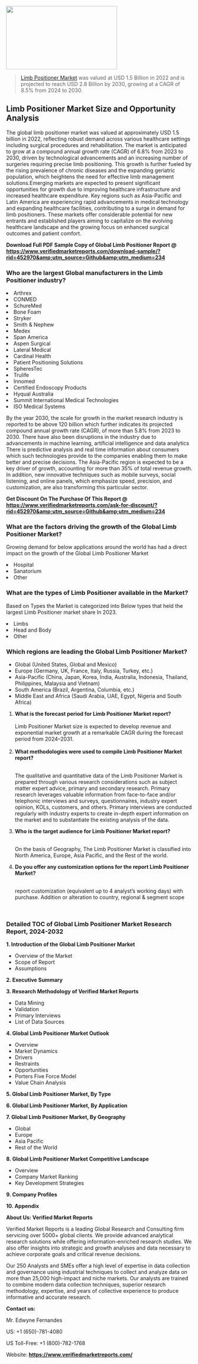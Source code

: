 
<img src="https://ffe5etoiles.com/wp-content/uploads/2024/12/MST1-300x171.png" alt="" width="300" height="171" class="alignnone size-medium wp-image-20088" /><blockquote><p><p><a href="https://www.verifiedmarketreports.com/download-sample/?rid=452970&utm_source=Github&utm_medium=234" target="_blank">Limb Positioner Market</a> was valued at USD 1.5 Billion in 2022 and is projected to reach USD 2.8 Billion by 2030, growing at a CAGR of 8.5% from 2024 to 2030.</p></blockquote><p><h2>Limb Positioner Market Size and Opportunity Analysis</h2>The global limb positioner market was valued at approximately USD 1.5 billion in 2022, reflecting robust demand across various healthcare settings including surgical procedures and rehabilitation. The market is anticipated to grow at a compound annual growth rate (CAGR) of 6.8% from 2023 to 2030, driven by technological advancements and an increasing number of surgeries requiring precise limb positioning. This growth is further fueled by the rising prevalence of chronic diseases and the expanding geriatric population, which heightens the need for effective limb management solutions.Emerging markets are expected to present significant opportunities for growth due to improving healthcare infrastructure and increased healthcare expenditure. Key regions such as Asia-Pacific and Latin America are experiencing rapid advancements in medical technology and expanding healthcare facilities, contributing to a surge in demand for limb positioners. These markets offer considerable potential for new entrants and established players aiming to capitalize on the evolving healthcare landscape and the growing focus on enhanced surgical outcomes and patient comfort.</p><p class=""><strong>Download Full PDF Sample Copy of Global Limb Positioner Report @ <a href="https://www.verifiedmarketreports.com/download-sample/?rid=452970&amp;utm_source=Github&amp;utm_medium=234" target="_blank">https://www.verifiedmarketreports.com/download-sample/?rid=452970&amp;utm_source=Github&amp;utm_medium=234</a></strong></p><h3 id="" class="">Who are the largest Global manufacturers in the Limb Positioner industry?</h3><p><li>Arthrex</li><li> CONMED</li><li> SchureMed</li><li> Bone Foam</li><li> Stryker</li><li> Smith & Nephew</li><li> Medex</li><li> Span America</li><li> Aspen Surgical</li><li> Lateral Medical</li><li> Cardinal Health</li><li> Patient Positioning Solutions</li><li> SpheresTec</li><li> Trulife</li><li> Innomed</li><li> Certified Endoscopy Products</li><li> Hyqual Australia</li><li> Summit International Medical Technologies</li><li> ISO Medical Systems</li></p><div class=""><div class="" dir="" data-message-author-role="" data-message-id="" data-message-model-slug=""><div class=""><div class=""><div class=""><div class="" dir="" data-message-author-role="" data-message-id="" data-message-model-slug=""><div class=""><div class=""><p>By the year 2030, the scale for growth in the market research industry is reported to be above 120 billion which further indicates its projected compound annual growth rate (CAGR), of more than 5.8% from 2023 to 2030. There have also been disruptions in the industry due to advancements in machine learning, artificial intelligence and data analytics There is predictive analysis and real time information about consumers which such technologies provide to the companies enabling them to make better and precise decisions. The Asia-Pacific region is expected to be a key driver of growth, accounting for more than 35% of total revenue growth. In addition, new innovative techniques such as mobile surveys, social listening, and online panels, which emphasize speed, precision, and customization, are also transforming this particular sector.</p><p><strong>Get Discount On The Purchase Of This Report @&nbsp; <a href="https://www.verifiedmarketreports.com/ask-for-discount/?rid=452970&amp;utm_source=Github&amp;utm_medium=234" target="_blank">https://www.verifiedmarketreports.com/ask-for-discount/?rid=452970&amp;utm_source=Github&amp;utm_medium=234</a></strong></p></div></div></div></div></div></div></div></div><h3 id="" class="">What are the factors driving the growth of the Global Limb Positioner Market?</h3><p id="" class="">Growing demand for below applications around the world has had a direct impact on the growth of the Global Limb Positioner Market</p><p id="" class=""><li>Hospital</li><li> Sanatorium</li><li> Other</li></p><h3 id="" class="">What are the types of Limb Positioner available in the Market?</h3><p id="" class="">Based on Types the Market is categorized into Below types that held the largest Limb Positioner market share In 2023.</p><p id="" class=""><li>Limbs</li><li> Head and Body</li><li> Other</li></p><h3 id="" class="">Which regions are leading the Global Limb Positioner Market?</h3><ul><li>Global (United States, Global and Mexico)</li><li>Europe (Germany, UK, France, Italy, Russia, Turkey, etc.)</li><li>Asia-Pacific (China, Japan, Korea, India, Australia, Indonesia, Thailand, Philippines, Malaysia and Vietnam)</li><li>South America (Brazil, Argentina, Columbia, etc.)</li><li>Middle East and Africa (Saudi Arabia, UAE, Egypt, Nigeria and South Africa)</li></ul><p><ol><li><strong>What is the forecast period for Limb Positioner Market report?<br /></strong><br /><span data-sheets-root="1" data-sheets-value="{&quot;1&quot;:2,&quot;2&quot;:&quot;XXXX size is expected to develop revenue and exponential market growth at a remarkable CAGR during the forecast period from 2024&ndash;2030.&quot;}" data-sheets-userformat="{&quot;2&quot;:12674,&quot;4&quot;:{&quot;1&quot;:2,&quot;2&quot;:16776960},&quot;10&quot;:2,&quot;11&quot;:0,&quot;15&quot;:&quot;Arial&quot;,&quot;16&quot;:12}">Limb Positioner Market size is expected to develop revenue and exponential market growth at a remarkable CAGR during the forecast period from 2024&ndash;2031.</span><br /><br /></li><li><strong>What methodologies were used to compile Limb Positioner Market report?<br /><br /></strong><p>The qualitative and quantitative data of the&nbsp;Limb Positioner Market is prepared through various research considerations such as subject matter expert advice, primary and secondary research. Primary research leverages valuable information from face-to-face and/or telephonic interviews and surveys, questionnaires, industry expert opinion, KOLs, customers, and others. Primary interviews are conducted regularly with industry experts to create in-depth expert information on the market and to substantiate the existing analysis of the data.&nbsp;</p></li><li><strong>Who is the target audience for Limb Positioner Market report?<br /><br /></strong><p>On the basis of Geography, The&nbsp;Limb Positioner Market is classified into North America, Europe, Asia Pacific, and the Rest of the world.</p></li><li><strong>Do you offer any customization options for the report Limb Positioner Market?<br /><br /></strong><p>report customization (equivalent up to 4 analyst&rsquo;s working days) with purchase. Addition or alteration to country, regional &amp; segment scope</p><p>&nbsp;</p></li></ol></p><h3 id="" class="">Detailed TOC of Global Limb Positioner Market Research Report, 2024-2032</h3><p id="" class=""><strong>1. Introduction of the Global Limb Positioner Market</strong></p><ul><li>Overview of the Market</li><li>Scope of Report</li><li>Assumptions</li></ul><p id="" class=""><strong>2. Executive Summary</strong></p><p id="" class=""><strong>3. Research Methodology of&nbsp;Verified Market Reports</strong></p><ul><li>Data Mining</li><li>Validation</li><li>Primary Interviews</li><li>List of Data Sources</li></ul><p id="" class=""><strong>4. Global Limb Positioner Market Outlook</strong></p><ul><li>Overview</li><li>Market Dynamics</li><li>Drivers</li><li>Restraints</li><li>Opportunities</li><li>Porters Five Force Model</li><li>Value Chain Analysis</li></ul><p id="" class=""><strong>5. Global Limb Positioner Market, By&nbsp;Type</strong></p><p id="" class=""><strong>6. Global Limb Positioner Market, By Application</strong></p><p id="" class=""><strong>7. Global Limb Positioner Market, By Geography</strong></p><ul><li>Global</li><li>Europe</li><li>Asia Pacific</li><li>Rest of the World</li></ul><p id="" class=""><strong>8. Global Limb Positioner Market Competitive Landscape</strong></p><ul><li>Overview</li><li>Company Market Ranking</li><li>Key Development Strategies</li></ul><p id="" class=""><strong>9. Company Profiles</strong></p><p id="" class=""><strong>10. Appendix</strong></p><p id="" class=""><strong>About Us: Verified Market Reports</strong></p><p id="" class="">Verified Market Reports is a leading Global Research and Consulting firm servicing over 5000+ global clients. We provide advanced analytical research solutions while offering information-enriched research studies. We also offer insights into strategic and growth analyses and data necessary to achieve corporate goals and critical revenue decisions.</p><p id="" class="">Our 250 Analysts and SMEs offer a high level of expertise in data collection and governance using industrial techniques to collect and analyze data on more than 25,000 high-impact and niche markets. Our analysts are trained to combine modern data collection techniques, superior research methodology, expertise, and years of collective experience to produce informative and accurate research.</p><p id="" class=""><strong>Contact us:</strong></p><p id="" class="">Mr. Edwyne Fernandes</p><p id="" class="">US: +1 (650)-781-4080</p><p id="" class="">US Toll-Free: +1 (800)-782-1768</p><p id="" class="">Website: <a target="" data-test-app-aware-link=""><strong>https://www.verifiedmarketreports.com/</strong></a></p>
